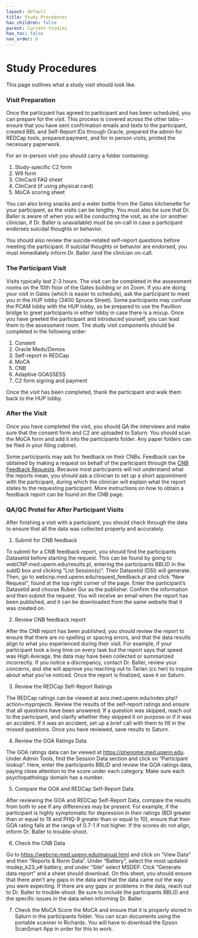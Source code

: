 ```yaml
---
layout: default
title: Study Procedures
has_children: false
parent: Current Studies
has_toc: false
nav_order: 8
---
```


# Study Procedures
This page outlines what a study visit should look like.

### Visit Preparation
Once the particpant has agreed to participant and has been scheduled, you can prepare for the visit. This process is covered across the other tabs--ensure that you have sent confirmation emails and texts to the participant, created BBL and Self-Report IDs through Oracle, prepared the admin for REDCap tools, prepared payment, and for in person visits, printed the necessary paperwork. 

For an in-person visit you should carry a folder containing: 

1. Study-specific C2 form
2. W9 form
3. ClinCard FAQ sheet
4. ClinCard (if using physical card)
5. MoCA scoring sheet

You can also bring snacks and a water bottle from the Gates kitchenette for your participant, as the visits can be lengthy. You must also be sure that Dr. Baller is aware of when you will be conducting the visit, as she (or another clinician, if Dr. Baller is unavailable) must be on-call in case a participant endorses suicidal thoughts or behavior. 

You should also review the suicide-related self-report questions before meeting the participant. If suicidal thoughts or behavior are endorsed, you must immediately inform Dr. Baller /and the clinician on-call.

### The Participant Visit
Visits typically last 2-3 hours. The visit can be completed in the assessment rooms on the 10th floor of the Gates building or on Zoom. If you are doing your visit in Gates (which is easier to schedule), ask the participant to meet you in the HUP lobby (3400 Spruce Street). Some participants may confuse the PCAM lobby with the HUP lobby, so be prepared to use the Pavillion bridge to greet participants in either lobby in case there is a mixup. Once you have greeted the participant and introduced yourself, you can lead them to the assessment room. The study visit components should be completed in the following order:

1. Consent
2. Oracle Meds/Demos
3. Self-report in REDCap
4. MoCA
5. CNB
6. Adaptive GOASSESS 
7. C2 form signing and payment

Once the visit has been completed, thank the participant and walk them back to the HUP lobby. 

### After the Visit
Once you have completed the visit, you should QA the interviews and make sure that the consent form and C2 are uploaded to Saturn. You should scan the MoCA form and add it into the participants folder. Any paper folders can be filed in your filing cabinet. 

Some participants may ask for feedback on their CNBs. Feedback can be obtained by making a request on behalf of the participant through the [CNB Feedback Requests](https://webcnp.med.upenn.edu/request_feedback.pl). Because most participants will not understand what the reports mean, you should ask a clinician to set up a short appointment with the participant, during which the clinician will explain what the report states to the requesting participant. More instructions on how to obtain a feedback report can be found on the CNB page. 

### QA/QC Protol for After Participant Visits

After finishing a visit with a participant, you should check through the data to ensure that all the data was collected properly and accurately. 

1)	Submit for CNB feedback

To submit for a CNB feedback report, you should find the participants Datasetid before starting the request. This can be found by going to webCNP.med.upenn.edu/results.pl, entering the participants BBLID in the subID box and clicking “List Session(s)”. Their Datasetid (DSI) will generate. Then, go to webcnp.med.upenn.edu/request_feedback.pl and click “New Request”, found at the top right corner of the page. Enter the participant’s Datasetid and choose Ruben Gur as the publisher. Confirm the information and then submit the request. You will receive an email when the report has been published, and it can be downloaded from the same website that it was created on. 

2)	Review CNB feedback report

After the CNB report has been published, you should review the report to ensure that there are no spelling or spacing errors, and that the data results align to what you experienced during their visit. For example, if your participant took a long time on every task but the report says that speed was High Average, the data may have been collected or summarized incorrectly. If you notice a discrepancy, contact Dr. Baller, review your concerns, and she will approve you reaching out to Tarlan (cc her) to inquire about what you’ve noticed.  Once the report is finalized, save it on Saturn. 

3)	Review the REDCap Self-Report Ratings

The REDCap ratings can be viewed at axis.med.upenn.edu/index.php?action=myprojects. Review the results of the self-report ratings and ensure that all questions have been answered. If a question was skipped, reach out to the participant, and clarify whether they skipped it on purpose or if it was an accident. If it was an accident, set up a brief call with them to fill in the missed questions. Once you have reviewed, save results to Saturn.

4)	Review the GOA Ratings Data

The GOA ratings data can be viewed at https://phenome.med.upenn.edu. Under Admin Tools, find the Session Data section and click on “Participant lookup”. Here, enter the participants BBLID and review the GOA ratings data, paying close attention to the score under each category. Make sure each psychopathology domain has a number. 

5)	Compare the GOA and REDCap Self-Report Data

After reviewing the GOA and REDCap Self-Report Data, compare the results from both to see if any differences may be present. For example, if the participant is highly symptomatic for depression in their ratings (BDI greater than or equal to 19 and PHQ-9 greater than or equal to 10), ensure that their GOA rating falls at the range of 0.7-1 if not higher. If the scores do not align, inform Dr. Baller to trouble-shoot. 

6)	Check the CNB Data

Go to https://webcnp.med.upenn.edu/manual.html and click on “View Data” and then “Reports & Norm Data”. Under “Battery”, select the most updated msdep_k23_v# battery, and under “Site” select MSDEP. Click “Generate data report” and a sheet should download. On this sheet, you should ensure that there aren’t any gaps in the data and that the data came out the way you were expecting. If there are any gaps or problems in the data, reach out to Dr. Baller to trouble-shoot. Be sure to include the participants BBLID and the specific issues in the data when informing Dr. Baller. 

7)  Check the MoCA
Score the MoCA and ensure that it is properly stored in Saturn in the participants folder. You can scan documents using the portable scanner in Richards. You will have to download the Epson ScanSmart App in order for this to work.

